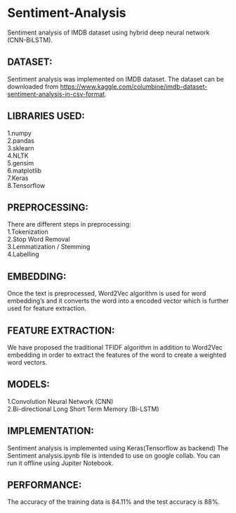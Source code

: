 # Sentiment-Analysis
Sentiment analysis of IMDB dataset using hybrid deep neural network (CNN-BiLSTM).

## DATASET:  
Sentiment analysis was implemented on IMDB dataset. The dataset can be downloaded from https://www.kaggle.com/columbine/imdb-dataset-sentiment-analysis-in-csv-format.

## LIBRARIES USED:  
1.numpy  
2.pandas  
3.sklearn  
4.NLTK  
5.gensim  
6.matplotlib  
7.Keras  
8.Tensorflow  

## PREPROCESSING:  
There are different steps in preprocessing:  
1.Tokenization  
2.Stop Word Removal  
3.Lemmatization / Stemming  
4.Labelling  

## EMBEDDING:  
Once the text is preprocessed, Word2Vec algorithm is used for word embedding’s and it converts the word into a encoded vector which is further used for feature extraction.

## FEATURE EXTRACTION:  
We have proposed the traditional TFIDF algorithm in addition to Word2Vec embedding in order to extract the features of the word to create a weighted word vectors. 

## MODELS:  
1.Convolution Neural Network (CNN)  
2.Bi-directional Long Short Term Memory (Bi-LSTM)    

## IMPLEMENTATION:  
Sentiment analysis is implemented using Keras(Tensorflow as backend)
The Sentiment analysis.ipynb file is intended to use on google collab. You can run it offline using Jupiter Notebook.

## PERFORMANCE:
The accuracy of the training data is 84.11% and the test accuracy is 88%.  
